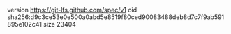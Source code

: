 version https://git-lfs.github.com/spec/v1
oid sha256:d9c3ce53e0e500a0abd5e8519f80ced90083488deb8d7c7f9ab591895e102c41
size 23404
